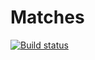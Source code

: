 # Matches

[![Build status](https://ci.appveyor.com/api/projects/status/jtxng9xcvjqv57on/branch/master?svg=true)](https://ci.appveyor.com/project/Stegur/matchers/branch/master)
